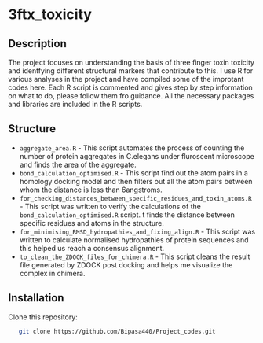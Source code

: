 # 3ftx_toxicity

## Description
The project focuses on understanding the basis of three finger toxin toxicity and identfying different structural
markers that contribute to this. I use R for various analyses in the project and have compiled some of the improtant codes here.
Each R script is commented and gives step by step information on what to do, please follow them fro guidance. 
All the necessary packages and libraries are included in the R scripts. 

## Structure
- `aggregate_area.R` - This script automates the process of counting the number of protein aggregates in C.elegans under fluroscent microscope and finds the area of the aggregate. 
- `bond_calculation_optimised.R` - This script find out the atom pairs in a homology docking model and then filters out all the atom pairs between whom the distance 
is less than 6angstroms. 
- `for_checking_distances_between_specific_residues_and_toxin_atoms.R` - This script was written to verify the calculations of the `bond_calculation_optimised.R` script. 
t finds the distance between specific residues and atoms in the structure. 
- `for_minimising_RMSD_hydropathies_and_fixing_align.R` - This script was written to calculate normalised hydropathies of protein sequences and this helped us reach 
a consensus alignment.
- `to_clean_the_ZDOCK_files_for_chimera.R` - This script cleans the result file generated by ZDOCK post docking and helps me visualize the complex in chimera. 

## Installation
Clone this repository:
   ```bash
      git clone https://github.com/Bipasa440/Project_codes.git
